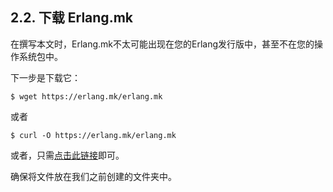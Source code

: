 ## 2.2. 下载 Erlang.mk

在撰写本文时，Erlang.mk不太可能出现在您的Erlang发行版中，甚至不在您的操作系统包中。

下一步是下载它：
```
$ wget https://erlang.mk/erlang.mk
```
或者
```
$ curl -O https://erlang.mk/erlang.mk
```
或者，只需[点击此链接](https://erlang.mk/erlang.mk)即可。

确保将文件放在我们之前创建的文件夹中。